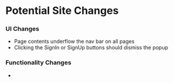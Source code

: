 # Potential Site Changes  

### UI Changes
- Page contents underflow the nav bar on all pages
- Clicking the SignIn or SignUp buttons should dismiss the popup


### Functionality Changes
-
